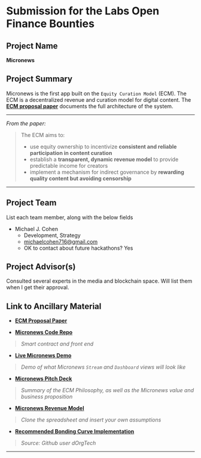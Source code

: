 # Submission for the Labs Open Finance Bounties

## Project Name
**Micronews**

## Project Summary
Micronews is the first app built on the `Equity Curation Model` (ECM). The ECM is a decentralized revenue and curation model for digital content. The **[ECM proposal paper](https://github.com/michaelcohen716/equity-curation-model)** documents the full architecture of the system. 

*****
*From the paper:*
> The ECM aims to:
> * use equity ownership to incentivize **consistent and reliable participation in content curation**
> * establish a **transparent, dynamic revenue model** to provide predictable income for creators
> * implement a mechanism for indirect governance by **rewarding quality content but avoiding censorship**

*****

## Project Team
List each team member, along with the below fields

* Michael J. Cohen
     - Development, Strategy
     - michaelcohen716@gmail.com
     - OK to contact about future hackathons? Yes

## Project Advisor(s)
Consulted several experts in the media and blockchain space. Will list them when I get their approval.

## Link to Ancillary Material
* **[ECM Proposal Paper](https://github.com/michaelcohen716/equity-curation-model)**

* **[Micronews Code Repo](https://github.com/michaelcohen716/micronews/)**

> *Smart contract and front end*

* **[Live Micronews Demo](https://micronews.michaelcohen716.now.sh)**
> *Demo of what Micronews `Stream` and `Dashboard` views will look like*


* **[Micronews Pitch Deck](https://docs.google.com/presentation/d/1rs8QIGpJGUGG4_TIiEIEMQ5nStHYh4Krfe9b8JxvrRA/edit?usp=sharing)**
> *Summary of the ECM Philosophy, as well as the Micronews value and business proposition*


* **[Micronews Revenue Model](https://docs.google.com/spreadsheets/d/12Wq5UG3ZnsHekSdW4isp9vCAHzdatdprX4ghfyTDsdc/edit?usp=sharing)**

> *Clone the spreadsheet and insert your own assumptions*

* **[Recommended Bonding Curve Implementation](https://github.com/dOrgTech/BC-DAO/tree/master/contracts/BondingCurve)**

> *Source: Github user dOrgTech*
*****